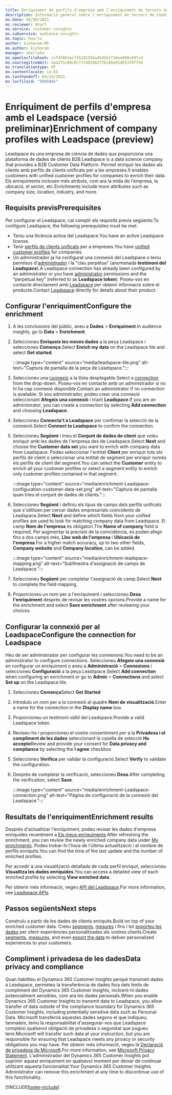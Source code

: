 ```yaml
---
title: Enriquiment de perfils d'empresa amb l'enriquiment de tercers de Leadspace
description: Informació general sobre l'enriquiment de tercers de Leadspace.
ms.date: 04/09/2021
ms.reviewer: mhart
ms.service: customer-insights
ms.subservice: audience-insights
ms.topic: how-to
author: kishorem-MS
ms.author: kishorem
manager: shellyha
ms.openlocfilehash: ccf4f661ecffb281556a4545b1f26ee809c697cd
ms.sourcegitcommit: aaa275c60c0c77c88196277b266a91d653f8f759
ms.translationtype: HT
ms.contentlocale: ca-ES
ms.lasthandoff: 04/14/2021
ms.locfileid: "5895901"
---
```

# <a name="enrichment-of-company-profiles-with-leadspace-preview"></a><span data-ttu-id="2a13a-103">Enriquiment de perfils d'empresa amb el Leadspace (versió preliminar)</span><span class="sxs-lookup"><span data-stu-id="2a13a-103">Enrichment of company profiles with Leadspace (preview)</span></span>

<span data-ttu-id="2a13a-104">Leadspace és una empresa de ciència de dades que proporciona una plataforma de dades de clients B2B.</span><span class="sxs-lookup"><span data-stu-id="2a13a-104">Leadspace is a data science company that provides a B2B Customer Data Platform.</span></span> <span data-ttu-id="2a13a-105">Permet enriquir les dades als clients amb perfils de clients unificats per a les empreses.</span><span class="sxs-lookup"><span data-stu-id="2a13a-105">It enables customers with unified customer profiles for companies to enrich their data.</span></span> <span data-ttu-id="2a13a-106">Els enriquiments inclouen més atributs, com ara la mida de l'empresa, la ubicació, el sector, etc.</span><span class="sxs-lookup"><span data-stu-id="2a13a-106">Enrichments include more attributes such as company size, location, industry, and more.</span></span>

## <a name="prerequisites"></a><span data-ttu-id="2a13a-107">Requisits previs</span><span class="sxs-lookup"><span data-stu-id="2a13a-107">Prerequisites</span></span>

<span data-ttu-id="2a13a-108">Per configurar el Leadspace, cal complir els requisits previs següents:</span><span class="sxs-lookup"><span data-stu-id="2a13a-108">To configure Leadspace, the following prerequisites must be met:</span></span>

- <span data-ttu-id="2a13a-109">Teniu una llicència activa del Leadspace.</span><span class="sxs-lookup"><span data-stu-id="2a13a-109">You have an active Leadspace license.</span></span>
- <span data-ttu-id="2a13a-110">Tenir [perfils de clients unificats](customer-profiles.md) per a empreses.</span><span class="sxs-lookup"><span data-stu-id="2a13a-110">You have [unified customer profiles](customer-profiles.md) for companies.</span></span>
- <span data-ttu-id="2a13a-111">Un administrador ja ha configurat una connexió del Leadspace o teniu permisos d'[administrador](permissions.md#administrator) i la "clau perpètua" (anomenada **testimoni del Leadspace**).</span><span class="sxs-lookup"><span data-stu-id="2a13a-111">A Leadspace connection has already been configured by an administrator or you have [administrator](permissions.md#administrator) permissions and the “perpetual key” (referred to as **Leadspace token**).</span></span> <span data-ttu-id="2a13a-112">Poseu-vos en contacte directament amb [Leadspace](https://www.leadspace.com/products/leadspace-on-demand/) per obtenir informació sobre el producte.</span><span class="sxs-lookup"><span data-stu-id="2a13a-112">Contact [Leadspace](https://www.leadspace.com/products/leadspace-on-demand/) directly for details about their product.</span></span>

## <a name="configure-the-enrichment"></a><span data-ttu-id="2a13a-113">Configurar l'enriquiment</span><span class="sxs-lookup"><span data-stu-id="2a13a-113">Configure the enrichment</span></span>

1. <span data-ttu-id="2a13a-114">A les conclusions del públic, aneu a **Dades** > **Enriquiment**.</span><span class="sxs-lookup"><span data-stu-id="2a13a-114">In audience insights, go to **Data** > **Enrichment**.</span></span>

1. <span data-ttu-id="2a13a-115">Seleccioneu **Enriqueix les meves dades** a la peça Leadspace i seleccioneu **Comença**.</span><span class="sxs-lookup"><span data-stu-id="2a13a-115">Select **Enrich my data** on the Leadspace tile and select **Get started**.</span></span>

   :::image type="content" source="media/leadspace-tile.png" alt-text="Captura de pantalla de la peça de Leadspace.":::

1. <span data-ttu-id="2a13a-117">Seleccioneu una [connexió](connections.md) a la llista desplegable.</span><span class="sxs-lookup"><span data-stu-id="2a13a-117">Select a [connection](connections.md) from the drop-down.</span></span> <span data-ttu-id="2a13a-118">Poseu-vos en contacte amb un administrador si no hi ha cap connexió disponible.</span><span class="sxs-lookup"><span data-stu-id="2a13a-118">Contact an administrator if no connection is available.</span></span> <span data-ttu-id="2a13a-119">Si sou administrador, podeu crear una connexió seleccionant **Afegeix una connexió** i triant **Leadspace**.</span><span class="sxs-lookup"><span data-stu-id="2a13a-119">If you are an administrator, you can create a connection by selecting **Add connection** and choosing **Leadspace**.</span></span> 

1. <span data-ttu-id="2a13a-120">Seleccioneu **Connecta't a Leadspace** per confirmar la selecció de la connexió.</span><span class="sxs-lookup"><span data-stu-id="2a13a-120">Select **Connect to Leadspace** to confirm the connection.</span></span>

1. <span data-ttu-id="2a13a-121">Seleccioneu **Següent** i trieu el **Conjunt de dades de client** que voleu enriquir amb les dades de l'empresa des de Leadspace.</span><span class="sxs-lookup"><span data-stu-id="2a13a-121">Select **Next** and choose the **Customer data set** you want to enrich with company data from Leadspace.</span></span> <span data-ttu-id="2a13a-122">Podeu seleccionar l'entitat **Client** per enriquir tots els perfils de client o seleccionar una entitat de segment per enriquir només els perfils de client del segment.</span><span class="sxs-lookup"><span data-stu-id="2a13a-122">You can select the **Customer** entity to enrich all your customer profiles or select a segment entity to enrich only customer profiles contained in that segment.</span></span>

    :::image type="content" source="media/enrichment-Leadspace-configuration-customer-data-set.png" alt-text="Captura de pantalla quan trieu el conjunt de dades de clients.":::

1. <span data-ttu-id="2a13a-124">Seleccioneu **Següent** i definiu els tipus de camps dels perfils unificats que s'utilitzen per cercar dades empresarials coincidents de Leadspace.</span><span class="sxs-lookup"><span data-stu-id="2a13a-124">Select **Next** and define which fields from your unified profiles are used to look for matching company data from Leadspace.</span></span> <span data-ttu-id="2a13a-125">El camp **Nom de l'empresa** és obligatori.</span><span class="sxs-lookup"><span data-stu-id="2a13a-125">The **Name of company** field is required.</span></span> <span data-ttu-id="2a13a-126">Per augmentar la precisió de la coincidència, es poden afegir fins a dos camps més, **Lloc web de l'empresa** i **Ubicació de l'empresa**.</span><span class="sxs-lookup"><span data-stu-id="2a13a-126">For a higher match accuracy, up to two other fields, **Company website** and **Company location**, can be added.</span></span>

   :::image type="content" source="media/enrichment-leadspace-mapping.png" alt-text="Subfinestra d'assignació de camps de Leadspace.":::

1. <span data-ttu-id="2a13a-128">Seleccioneu **Següent** per completar l'assignació de camp.</span><span class="sxs-lookup"><span data-stu-id="2a13a-128">Select **Next** to complete the field mapping.</span></span>

1. <span data-ttu-id="2a13a-129">Proporcioneu un nom per a l'enriquiment i seleccioneu **Desa l'enriquiment** després de revisar les vostres opcions.</span><span class="sxs-lookup"><span data-stu-id="2a13a-129">Provide a name for the enrichment and select **Save enrichment** after reviewing your choices.</span></span>


## <a name="configure-the-connection-for-leadspace"></a><span data-ttu-id="2a13a-130">Configurar la connexió per al Leadspace</span><span class="sxs-lookup"><span data-stu-id="2a13a-130">Configure the connection for Leadspace</span></span> 

<span data-ttu-id="2a13a-131">Heu de ser administrador per configurar les connexions.</span><span class="sxs-lookup"><span data-stu-id="2a13a-131">You need to be an administrator to configure connections.</span></span> <span data-ttu-id="2a13a-132">Seleccioneu **Afegeix una connexió** en configurar un enriquiment *o* aneu a **Administració** > **Connexions** i seleccioneu **Configuració** a la peça Leadspace.</span><span class="sxs-lookup"><span data-stu-id="2a13a-132">Select **Add connection** when configuring an enrichment *or* go to **Admin** > **Connections** and select **Set up** on the Leadspace tile.</span></span>

1. <span data-ttu-id="2a13a-133">Seleccioneu **Comença**</span><span class="sxs-lookup"><span data-stu-id="2a13a-133">Select **Get Started**</span></span> 

1. <span data-ttu-id="2a13a-134">Introduïu un nom per a la connexió al quadre **Nom de visualització**.</span><span class="sxs-lookup"><span data-stu-id="2a13a-134">Enter a name for the connection in the **Display name** box.</span></span>

1. <span data-ttu-id="2a13a-135">Proporcioneu un testimoni vàlid del Leadspace.</span><span class="sxs-lookup"><span data-stu-id="2a13a-135">Provide a valid Leadspace token.</span></span>

1. <span data-ttu-id="2a13a-136">Reviseu-ho i proporcioneu el vostre consentiment per a la **Privadesa i el compliment de les dades** seleccionant la casella de selecció **Ho accepto**</span><span class="sxs-lookup"><span data-stu-id="2a13a-136">Review and provide your consent for **Data privacy and compliance** by selecting the **I agree** checkbox</span></span>

1. <span data-ttu-id="2a13a-137">Seleccioneu **Verifica** per validar la configuració.</span><span class="sxs-lookup"><span data-stu-id="2a13a-137">Select **Verify** to validate the configuration.</span></span>

1. <span data-ttu-id="2a13a-138">Després de completar la verificació, seleccioneu **Desa**.</span><span class="sxs-lookup"><span data-stu-id="2a13a-138">After completing the verification, select **Save**.</span></span>
   
   :::image type="content" source="media/enrichment-Leadspace-connection.png" alt-text="Pàgina de configuració de la connexió del Leadspace.":::

## <a name="enrichment-results"></a><span data-ttu-id="2a13a-140">Resultats de l'enriquiment</span><span class="sxs-lookup"><span data-stu-id="2a13a-140">Enrichment results</span></span>

<span data-ttu-id="2a13a-141">Després d'actualitzar l'enriquiment, podeu revisar les dades d'empresa enriquides recentment a [Els meus enriquiments](enrichment-hub.md).</span><span class="sxs-lookup"><span data-stu-id="2a13a-141">After refreshing the enrichment, you can review the newly enriched company data under [My enrichments](enrichment-hub.md).</span></span> <span data-ttu-id="2a13a-142">Podeu trobar-hi l'hora de l'última actualització i el nombre de perfils enriquits.</span><span class="sxs-lookup"><span data-stu-id="2a13a-142">You can find the time of the last update and the number of enriched profiles.</span></span>

<span data-ttu-id="2a13a-143">Per accedir a una visualització detallada de cada perfil enriquit, seleccioneu **Visualitza les dades enriquides**.</span><span class="sxs-lookup"><span data-stu-id="2a13a-143">You can access a detailed view of each enriched profile by selecting **View enriched data**.</span></span>

<span data-ttu-id="2a13a-144">Per obtenir més informació, vegeu [API del Leadspace](https://support.leadspace.com/hc/en-us/sections/201997649-API).</span><span class="sxs-lookup"><span data-stu-id="2a13a-144">For more information, see [Leadspace APIs](https://support.leadspace.com/hc/en-us/sections/201997649-API).</span></span>

## <a name="next-steps"></a><span data-ttu-id="2a13a-145">Passos següents</span><span class="sxs-lookup"><span data-stu-id="2a13a-145">Next steps</span></span>

<span data-ttu-id="2a13a-146">Construïu a partir de les dades de clients enriquits.</span><span class="sxs-lookup"><span data-stu-id="2a13a-146">Build on top of your enriched customer data.</span></span> <span data-ttu-id="2a13a-147">Creeu [segments](segments.md), [mesures](measures.md) i fins i tot [exporteu les dades](export-destinations.md) per oferir experiències personalitzades als vostres clients.</span><span class="sxs-lookup"><span data-stu-id="2a13a-147">Create [segments](segments.md), [measures](measures.md), and even [export the data](export-destinations.md) to deliver personalized experiences to your customers.</span></span>

## <a name="data-privacy-and-compliance"></a><span data-ttu-id="2a13a-148">Compliment i privadesa de les dades</span><span class="sxs-lookup"><span data-stu-id="2a13a-148">Data privacy and compliance</span></span>

<span data-ttu-id="2a13a-149">Quan habiliteu el Dynamics 365 Customer Insights perquè transmeti dades a Leadspace, permeteu la transferència de dades fora dels límits de compliment del Dynamics 365 Customer Insights, incloent-hi dades potencialment sensibles, com ara les dades personals.</span><span class="sxs-lookup"><span data-stu-id="2a13a-149">When you enable Dynamics 365 Customer Insights to transmit data to Leadspace, you allow transfer of data outside of the compliance boundary for Dynamics 365 Customer Insights, including potentially sensitive data such as Personal Data.</span></span> <span data-ttu-id="2a13a-150">Microsoft transferirà aquestes dades segons el que indiqueu; tanmateix, teniu la responsabilitat d'assegurar-vos que Leadspace compleixi qualsevol obligació de privadesa o seguretat que pugueu tenir.</span><span class="sxs-lookup"><span data-stu-id="2a13a-150">Microsoft will transfer such data at your instruction, but you are responsible for ensuring that Leadspace meets any privacy or security obligations you may have.</span></span> <span data-ttu-id="2a13a-151">Per obtenir més informació, vegeu la [Declaració de privadesa de Microsoft](https://go.microsoft.com/fwlink/?linkid=396732).</span><span class="sxs-lookup"><span data-stu-id="2a13a-151">For more information, see [Microsoft Privacy Statement](https://go.microsoft.com/fwlink/?linkid=396732).</span></span>
<span data-ttu-id="2a13a-152">L'administrador del Dynamics 365 Customer Insights pot suprimir aquest enriquiment en qualsevol moment per deixar de continuar utilitzant aquesta funcionalitat.</span><span class="sxs-lookup"><span data-stu-id="2a13a-152">Your Dynamics 365 Customer Insights Administrator can remove this enrichment at any time to discontinue use of this functionality.</span></span>


[!INCLUDE[footer-include](../includes/footer-banner.md)]
